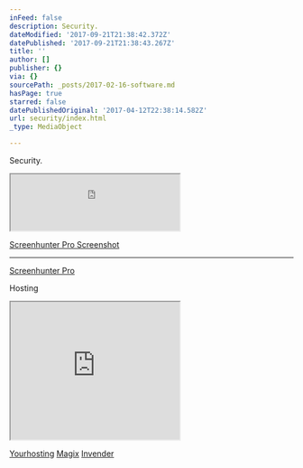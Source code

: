 ```yaml
---
inFeed: false
description: Security.
dateModified: '2017-09-21T21:38:42.372Z'
datePublished: '2017-09-21T21:38:43.267Z'
title: ''
author: []
publisher: {}
via: {}
sourcePath: _posts/2017-02-16-software.md
hasPage: true
starred: false
datePublishedOriginal: '2017-04-12T22:38:14.582Z'
url: security/index.html
_type: MediaObject

---
```

Security.

<iframe src="https://the-grid.github.io/ed-userhtml/?g=eJxVUMtqwzAQvPsrtro3sh2agmO70Ae00NJCc-nJrCNFEpFsI6_rhNJ_r3AcQvcyu8O-ZvKrx_eHzdfHE2hytozyM0gUAfiMPR2tLCNhvuEnghAOD9ejEaQzSFdx3B3WE62lUZoySOKJC0z0G7bM43ndimMABO3lrmCaqMs4H8dxUQ_WqgG9WGxbx4n4HVFxk8ZxlaRVslzerpLq_tzDgNArSQWraovNnpW5cQp6v_2_s3XoadFY_uJQyZ43oq7MKSUtlTeCj6bZS9sgOv7Z7mhEL_nll65RDNCGQ8-bt1eggVpv0DKYBBXs5EAyaZ2lhwJCVbdeSJ_F6_AbxxKiKNgwy-eTx39mmnpR" height="100" style=""></iframe>

[Screenhunter Pro Screenshot][0]

---

[Screenhunter Pro][0]

Hosting

<iframe src="https://the-grid.github.io/ed-userhtml/?g=eJxVjrEOwiAURXe_gvABhepiqtVVE93cm1dBeCkF8voM9u-tcdHtnuWcu9qD8GQfrfTMuVGqlFLN6Uk-TYzRVTEolzhV2ecjPNC09Vqvt7XeSMFAznIruz5AHORhj6MTE93_XH0agfijOY_g7KSi6Tv8TvbWERpVMA42RIBR_aZzdFJAWAqn2_Ui-MmJEIIUE8_BtrKgYd_UWufXzlt0nj8gFuoTGUuN3i2nFBzEGylOT4U" height="244" style=""></iframe>

[Yourhosting][1]
[Magix][2]
[Invender][3]

[0]: https://shopper.mycommerce.com/checkout/cart/add/15926-1?affiliate=622592
[1]: http://www.yourhosting.nl/goto.php?afid=12028103
[2]: http://www.magix.com/ap/tradetracker/?tt=2074_12_133761_Magix&r=%2F
[3]: http://www.invender.nl/ttiv/index.php?tt=352_12_133761_Invender&r=%2F